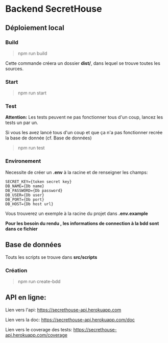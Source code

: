 # Backend SecretHouse 

## Déploiement local

### Build 
> npm run build

Cette commande créera un dossier **dist/**, dans lequel se trouve toutes les sources.

### Start
> npm run start


### Test
**Attention:** Les tests peuvent ne pas fonctionner tous d'un coup, lancez les tests un par un.

Si vous les avez lancé tous d'un coup et que ça n'a pas fonctionner recrée la base de donnée (cf. Base de données)
> npm run test


### Environement
Necessite de créer un **.env** à la racine et de renseigner les champs:
```
SECRET_KEY={token secret key}
DB_NAME={Db name}
DB_PASSWORD={Db password}
DB_USER={Db user}
DB_PORT={Db port}
DB_HOST={Db host url}
```
Vous trouverez un exemple à la racine du projet dans **.env.example**

**Pour les besoin du rendu , les informations de connection à la bdd sont dans ce fichier**

## Base de données

Touts les scripts se trouve dans **src/scripts**

### Création

> npm run create-bdd

## API en ligne:

Lien vers l'api:
https://secrethouse-api.herokuapp.com

Lien vers la doc:
https://secrethouse-api.herokuapp.com/doc

Lien vers le coverage des tests:
https://secrethouse-api.herokuapp.com/coverage





